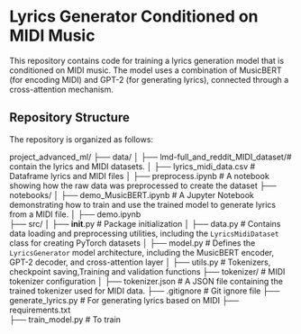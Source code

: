 # Lyrics Generator Conditioned on MIDI Music

This repository contains code for training a lyrics generation model that is conditioned on MIDI music. The model uses a combination of MusicBERT (for encoding MIDI) and GPT-2 (for generating lyrics), connected through a cross-attention mechanism.

## Repository Structure

The repository is organized as follows:

project_advanced_ml/
├── data/
│   ├── lmd-full_and_reddit_MIDI_dataset/# contain the lyrics and MIDI datasets.
│   ├── lyrics_midi_data.csv             # Dataframe lyrics and MIDI files
│   ├── preprocess.ipynb                 # A notebook showing how the raw data was preprocessed to create the dataset
├── notebooks/
│   ├── demo_MusicBERT.ipynb             # A Jupyter Notebook demonstrating how to train and use the trained model to generate lyrics from a MIDI file.
│   ├── demo.ipynb                       
├── src/
│   ├── __init__.py                      # Package initialization
│   ├── data.py                          # Contains data loading and preprocessing utilities, including the `LyricsMidiDataset` class for creating PyTorch datasets
│   ├── model.py                         # Defines the `LyricsGenerator` model architecture, including the MusicBERT encoder, GPT-2 decoder, and cross-attention layer
│   ├── utils.py                         # Tokenizers, checkpoint saving,Training and validation functions
├── tokenizer/                           # MIDI tokenizer configuration
│   ├── tokenizer.json                   # A JSON file containing the trained tokenizer used for MIDI data.
├── .gitignore                           # Git ignore file
├── generate_lyrics.py                   # For generating lyrics based on MIDI
├── requirements.txt                    
├── train_model.py                       # To train
